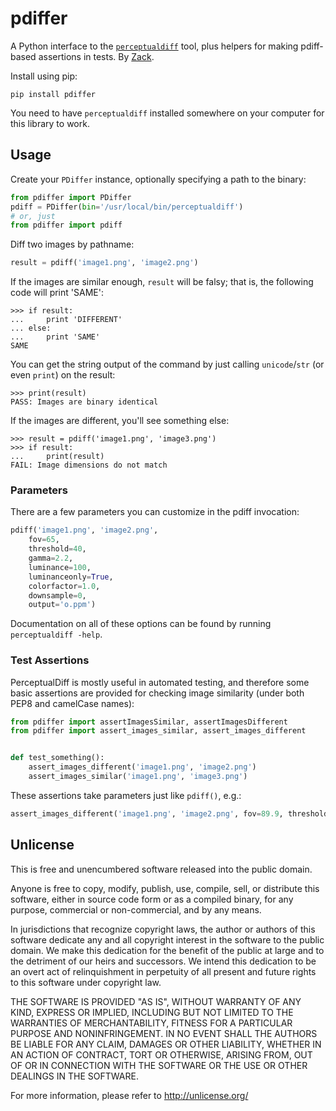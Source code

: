 # pdiffer

A Python interface to the [`perceptualdiff`][pdiff] tool, plus helpers for
making pdiff-based assertions in tests. By [Zack][].

  [zack]: http://zacharyvoase.com/
  [pdiff]: http://pdiff.sourceforge.net/

Install using pip:

    pip install pdiffer

You need to have `perceptualdiff` installed somewhere on your computer for this
library to work.

## Usage

Create your `PDiffer` instance, optionally specifying a path to the binary:

```python
from pdiffer import PDiffer
pdiff = PDiffer(bin='/usr/local/bin/perceptualdiff')
# or, just
from pdiffer import pdiff
```

Diff two images by pathname:

```python
result = pdiff('image1.png', 'image2.png')
```

If the images are similar enough, `result` will be falsy; that is, the
following code will print 'SAME':

```pycon
>>> if result:
...     print 'DIFFERENT'
... else:
...     print 'SAME'
SAME
```

You can get the string output of the command by just calling `unicode`/`str`
(or even `print`) on the result:

```pycon
>>> print(result)
PASS: Images are binary identical
```

If the images are different, you'll see something else:

```pycon
>>> result = pdiff('image1.png', 'image3.png')
>>> if result:
...     print(result)
FAIL: Image dimensions do not match
```

### Parameters

There are a few parameters you can customize in the pdiff invocation:

```python
pdiff('image1.png', 'image2.png',
    fov=65,
    threshold=40,
    gamma=2.2,
    luminance=100,
    luminanceonly=True,
    colorfactor=1.0,
    downsample=0,
    output='o.ppm')
```

Documentation on all of these options can be found by running `perceptualdiff
-help`.


### Test Assertions

PerceptualDiff is mostly useful in automated testing, and therefore some basic
assertions are provided for checking image similarity (under both PEP8 and
camelCase names):

```python
from pdiffer import assertImagesSimilar, assertImagesDifferent
from pdiffer import assert_images_similar, assert_images_different


def test_something():
    assert_images_different('image1.png', 'image2.png')
    assert_images_similar('image1.png', 'image3.png')
```

These assertions take parameters just like `pdiff()`, e.g.:

```python
assert_images_different('image1.png', 'image2.png', fov=89.9, threshold=40)
```


## Unlicense

This is free and unencumbered software released into the public domain.

Anyone is free to copy, modify, publish, use, compile, sell, or distribute this
software, either in source code form or as a compiled binary, for any purpose,
commercial or non-commercial, and by any
means.

In jurisdictions that recognize copyright laws, the author or authors of this
software dedicate any and all copyright interest in the software to the public
domain. We make this dedication for the benefit of the public at large and to
the detriment of our heirs and successors. We intend this dedication to be an
overt act of relinquishment in perpetuity of all present and future rights to
this software under copyright law.

THE SOFTWARE IS PROVIDED "AS IS", WITHOUT WARRANTY OF ANY KIND, EXPRESS OR
IMPLIED, INCLUDING BUT NOT LIMITED TO THE WARRANTIES OF MERCHANTABILITY,
FITNESS FOR A PARTICULAR PURPOSE AND NONINFRINGEMENT.  IN NO EVENT SHALL THE
AUTHORS BE LIABLE FOR ANY CLAIM, DAMAGES OR OTHER LIABILITY, WHETHER IN AN
ACTION OF CONTRACT, TORT OR OTHERWISE, ARISING FROM, OUT OF OR IN CONNECTION
WITH THE SOFTWARE OR THE USE OR OTHER DEALINGS IN THE SOFTWARE.

For more information, please refer to <http://unlicense.org/>

